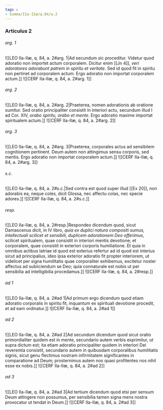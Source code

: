 ```yaml
---
tags : 
- Summa/IIa-IIæ/q.84/a.2
---
```


### Articulus 2

###### arg. 1
![[LEO IIa-IIæ, q. 84, a. 2#arg. 1|Ad secundum sic proceditur. Videtur quod adoratio non importet actum corporalem. Dicitur enim [[Jn 4]], *veri adoratores adorabunt patrem in spiritu et veritate*. Sed id quod fit in spiritu non pertinet ad corporalem actum. Ergo adoratio non importat corporalem actum.]]
![[CERF IIa-IIæ, q. 84, a. 2#arg. 1]]

###### arg. 2
![[LEO IIa-IIæ, q. 84, a. 2#arg. 2|Praeterea, nomen adorationis ab oratione sumitur. Sed oratio principaliter consistit in interiori actu, secundum illud I ad Cor. XIV, *orabo spiritu, orabo et mente*. Ergo adoratio maxime importat spiritualem actum.]]
![[CERF IIa-IIæ, q. 84, a. 2#arg. 2]]

###### arg. 3
![[LEO IIa-IIæ, q. 84, a. 2#arg. 3|Praeterea, corporales actus ad sensibilem cognitionem pertinent. Deum autem non attingimus sensu corporis, sed mentis. Ergo adoratio non importat corporalem actum.]]
![[CERF IIa-IIæ, q. 84, a. 2#arg. 3]]

###### s.c.
![[LEO IIa-IIæ, q. 84, a. 2#s.c.|Sed contra est quod super illud [[Ex 20]], non adorabis ea, neque coles, dicit Glossa, nec affectu colas, nec specie adores.]]
![[CERF IIa-IIæ, q. 84, a. 2#s.c.]]

###### resp.
![[LEO IIa-IIæ, q. 84, a. 2#resp.|Respondeo dicendum quod, sicut Damascenus dicit, in IV libro, *quia ex duplici natura compositi sumus, intellectuali scilicet et sensibili, duplicem adorationem Deo offerimus*, scilicet spiritualem, quae consistit in interiori mentis devotione; et corporalem, quae consistit in exteriori corporis humiliatione. Et quia in omnibus actibus latriae id quod est exterius refertur ad id quod est interius sicut ad principalius, ideo ipsa exterior adoratio fit propter interiorem, ut videlicet per signa humilitatis quae corporaliter exhibemus, excitetur noster affectus ad subiiciendum se Deo; quia connaturale est nobis ut per sensibilia ad intelligibilia procedamus.]]
![[CERF IIa-IIæ, q. 84, a. 2#resp.]]

###### ad 1
![[LEO IIa-IIæ, q. 84, a. 2#ad 1|Ad primum ergo dicendum quod etiam adoratio corporalis in spiritu fit, inquantum ex spirituali devotione procedit, et ad eam ordinatur.]]
![[CERF IIa-IIæ, q. 84, a. 2#ad 1]]

###### ad 2
![[LEO IIa-IIæ, q. 84, a. 2#ad 2|Ad secundum dicendum quod sicut oratio primordialiter quidem est in mente, secundario autem verbis exprimitur, ut supra dictum est; ita etiam adoratio principaliter quidem in interiori Dei reverentia consistit, secundario autem in quibusdam corporalibus humilitatis signis, sicut genu flectimus nostram infirmitatem significantes in comparatione ad Deum; prosternimus autem nos quasi profitentes nos nihil esse ex nobis.]]
![[CERF IIa-IIæ, q. 84, a. 2#ad 2]]

###### ad 3
![[LEO IIa-IIæ, q. 84, a. 2#ad 3|Ad tertium dicendum quod etsi per sensum Deum attingere non possumus, per sensibilia tamen signa mens nostra provocatur ut tendat in Deum.]]
![[CERF IIa-IIæ, q. 84, a. 2#ad 3]]

